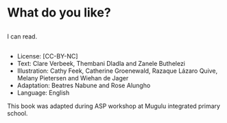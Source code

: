 # What do you like?

##

##

##

##

##

##

##

##
I can read.

##
* License: [CC-BY-NC]
* Text: Clare Verbeek, Thembani Dladla and Zanele Buthelezi
* Illustration: Cathy Feek, Catherine Groenewald, Razaque Lázaro Quive, Melany Pietersen and Wiehan de Jager
* Adaptation: Beatres Nabune and Rose Alungho
* Language: English

This book was adapted during ASP
workshop at Mugulu integrated
primary school.
